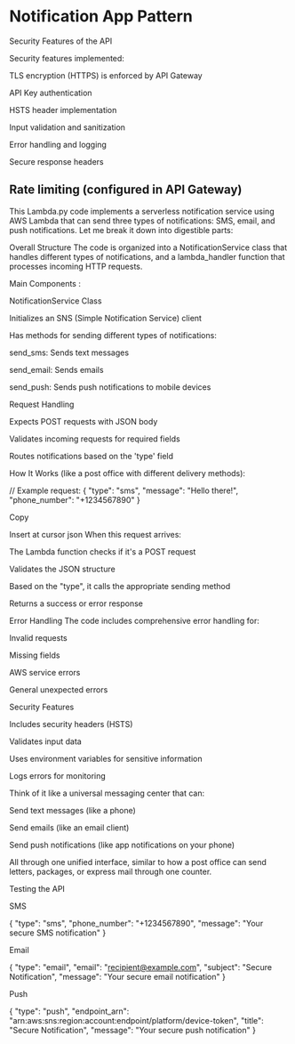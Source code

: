 # Notification App Pattern


Security Features of the API

Security features implemented:

TLS encryption (HTTPS) is enforced by API Gateway

API Key authentication

HSTS header implementation

Input validation and sanitization

Error handling and logging

Secure response headers

Rate limiting (configured in API Gateway)
---------------------------------------------------

This Lambda.py code implements a serverless notification service using AWS Lambda that can send three types of notifications: SMS, email, and push notifications. Let me break it down into digestible parts:

Overall Structure The code is organized into a NotificationService class that handles different types of notifications, and a lambda_handler function that processes incoming HTTP requests.

Main Components :

NotificationService Class

Initializes an SNS (Simple Notification Service) client

Has methods for sending different types of notifications:

send_sms: Sends text messages

send_email: Sends emails

send_push: Sends push notifications to mobile devices

Request Handling

Expects POST requests with JSON body

Validates incoming requests for required fields

Routes notifications based on the 'type' field

How It Works (like a post office with different delivery methods):

// Example request:
{
    "type": "sms",
    "message": "Hello there!",
    "phone_number": "+1234567890"
}

Copy

Insert at cursor
json
When this request arrives:

The Lambda function checks if it's a POST request

Validates the JSON structure

Based on the "type", it calls the appropriate sending method

Returns a success or error response

Error Handling The code includes comprehensive error handling for:

Invalid requests

Missing fields

AWS service errors

General unexpected errors

Security Features

Includes security headers (HSTS)

Validates input data

Uses environment variables for sensitive information

Logs errors for monitoring

Think of it like a universal messaging center that can:

Send text messages (like a phone)

Send emails (like an email client)

Send push notifications (like app notifications on your phone)

All through one unified interface, similar to how a post office can send letters, packages, or express mail through one counter.



Testing the API

SMS

{
    "type": "sms",
    "phone_number": "+1234567890",
    "message": "Your secure SMS notification"
}


Email

{
    "type": "email",
    "email": "recipient@example.com",
    "subject": "Secure Notification",
    "message": "Your secure email notification"
}


Push

{
    "type": "push",
    "endpoint_arn": "arn:aws:sns:region:account:endpoint/platform/device-token",
    "title": "Secure Notification",
    "message": "Your secure push notification"
}

